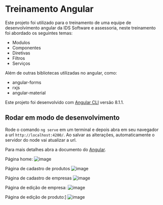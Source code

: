 # Treinamento Angular
Este projeto foi utilizado para o treinamento de uma equipe de desenvolvimento angular da IDS Software e assessoria, neste treinamento foi abordado os seguintes temas:
- Modulos
- Componentes
- Diretivas
- Filtros
- Serviços

Além de outras bibliotecas utilizadas no angular, como:
- angular-forms
- rxjs
- angular-material

Este projeto foi desenvolvido com [Angular CLI](https://github.com/angular/angular-cli) versão 8.1.1.

## Rodar em modo de desenvolvimento

Rode o comando `ng serve` em um terminal e depois abra em seu navegador a url `http://localhost:4200/`. Ao salvar as alterações, automaticamente o servidor do node vai atualizar a url.

Para mais detalhes abra a documento do [Angular](https://angular.io/).


Página home:
![image](https://user-images.githubusercontent.com/37172038/123007878-4c130b80-d390-11eb-99e1-de9f694d77a0.png)

Página de cadastro de produtos
![image](https://user-images.githubusercontent.com/37172038/123007979-795fb980-d390-11eb-9ead-489c40418a5c.png)

Página de cadastro de empresas
![image](https://user-images.githubusercontent.com/37172038/123008046-92686a80-d390-11eb-88b6-be972b312359.png)

Página de edição de empresa:
![image](https://user-images.githubusercontent.com/37172038/123008077-a0b68680-d390-11eb-82d9-1ac6296b1a0e.png)

Página de edição de produto:]
![image](https://user-images.githubusercontent.com/37172038/123008144-bc219180-d390-11eb-8976-20850767dc74.png)
